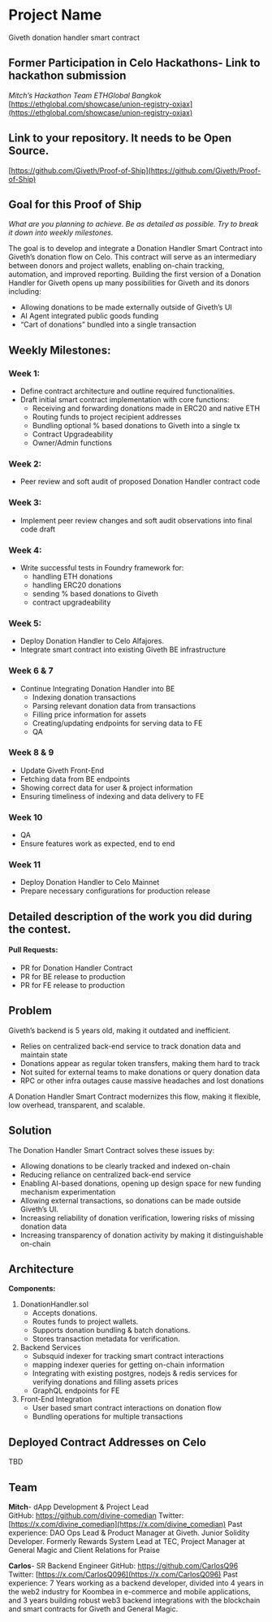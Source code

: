# Project Name

Giveth donation handler smart contract 

## Former Participation in Celo Hackathons- Link to hackathon submission

*Mitch’s Hackathon Team ETHGlobal Bangkok* 
[https://ethglobal.com/showcase/union-registry-oxjax](https://ethglobal.com/showcase/union-registry-oxjax)

## Link to your repository. It needs to be Open Source.

[https://github.com/Giveth/Proof-of-Ship](https://github.com/Giveth/Proof-of-Ship)

## Goal for this Proof of Ship

*What are you planning to achieve. Be as detailed as possible. Try to break it down into weekly milestones.*

The goal is to develop and integrate a Donation Handler Smart Contract into Giveth’s donation flow on Celo. This contract will serve as an intermediary between donors and project wallets, enabling on-chain tracking, automation, and improved reporting. Building the first version of a Donation Handler for Giveth opens up many possibilities for Giveth and its donors including:	



* Allowing donations to be made externally outside of Giveth’s UI
* AI Agent integrated public goods funding 
*  “Cart of donations” bundled into a single transaction

## Weekly Milestones:

### Week 1:
* Define contract architecture and outline required functionalities.
* Draft initial smart contract implementation with core functions:
    * Receiving and forwarding donations made in ERC20 and native ETH
    * Routing funds to project recipient addresses
    * Bundling optional % based donations to Giveth into a single tx
    * Contract Upgradeability
    * Owner/Admin functions 

### Week 2:
* Peer review and soft audit of proposed Donation Handler contract code

### Week 3:
* Implement peer review changes and soft audit observations into final code draft

### Week 4:
* Write successful  tests in Foundry framework for:
    * handling ETH donations
    * handling ERC20 donations 
    * sending % based donations to Giveth
    * contract upgradeability

### Week 5:
* Deploy Donation Handler to Celo Alfajores.
* Integrate smart contract into existing Giveth BE infrastructure

### Week 6 & 7
* Continue Integrating Donation Handler into BE 
    * Indexing donation transactions 
    * Parsing relevant donation data from transactions 
    * Filling price information for assets 
    * Creating/updating endpoints for serving data to FE
    * QA

### Week 8 & 9 
* Update Giveth Front-End
* Fetching data from BE endpoints 
* Showing correct data for user & project information 
* Ensuring timeliness of indexing and data delivery to FE

### Week 10
* QA
* Ensure features work as expected, end to end

### Week 11 
* Deploy Donation Handler to Celo Mainnet 
* Prepare necessary configurations for production release 

## Detailed description of the work you did during the contest.


#### **Pull Requests:**

* PR for Donation Handler Contract
* PR for BE release to production
* PR for FE release to production

## Problem

Giveth’s backend is 5 years old, making it outdated and inefficient.

* Relies on centralized back-end service to track donation data and maintain state
* Donations appear as regular token transfers, making them hard to track
* Not suited for external teams to make donations or query donation data 
* RPC or other infra outages cause massive headaches and lost donations

A Donation Handler Smart Contract modernizes this flow, making it flexible, low overhead, transparent, and scalable.

## Solution

The Donation Handler Smart Contract solves these issues by:



* Allowing donations to be clearly tracked and indexed on-chain
* Reducing reliance on centralized back-end service
* Enabling AI-based donations, opening up design space for new funding mechanism experimentation
* Allowing external transactions, so donations can be made outside Giveth’s UI.
* Increasing reliability of donation verification, lowering risks of missing donation data
* Increasing transparency of donation activity by making it distinguishable on-chain

## Architecture

**Components:**
1. DonationHandler.sol
    * Accepts donations.
    * Routes funds to project wallets.
    * Supports donation bundling & batch donations.
    * Stores transaction metadata for verification.
2. Backend Services
    * Subsquid indexer for tracking smart contract interactions
    * mapping indexer queries for getting on-chain information
    * Integrating with existing postgres, nodejs & redis services for verifying donations and filling assets prices
    * GraphQL endpoints for FE
3. Front-End Integration
    * User based smart contract interactions on donation flow
    * Bundling operations for multiple transactions

## Deployed Contract Addresses on Celo

TBD 

## Team

**Mitch**-  dApp Development & Project Lead  
GitHub: https://github.com/divine-comedian
Twitter: [https://x.com/divine_comedian](https://x.com/divine_comedian) 
Past experience: DAO Ops Lead & Product Manager at Giveth. Junior Solidity Developer. Formerly Rewards System Lead at TEC, Project Manager at General Magic and Client Relations for Praise

**Carlos**- SR Backend Engineer
GitHub: https://github.com/CarlosQ96
Twitter: [https://x.com/CarlosQ096](https://x.com/CarlosQ096)
Past experience: 7 Years working as a backend developer, divided into 4 years in the web2 industry for Koombea in e-commerce and mobile applications, and 3 years building robust web3 backend integrations with the blockchain and smart contracts for Giveth and General Magic.
